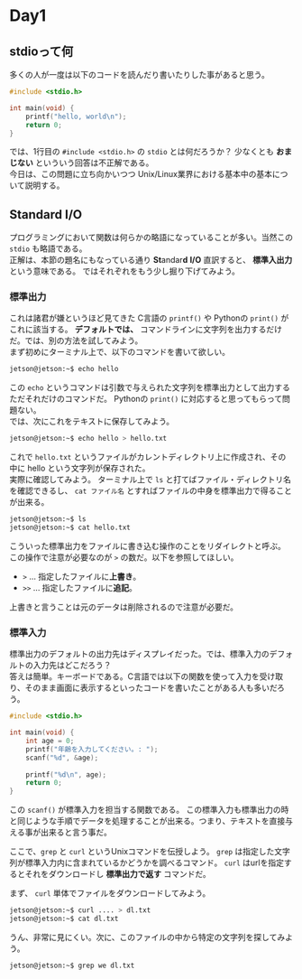 # Day1

## stdioって何
多くの人が一度は以下のコードを読んだり書いたりした事があると思う。

```c
#include <stdio.h>

int main(void) {
    printf("hello, world\n");
    return 0;
}
```

では、1行目の `#include <stdio.h>` の `stdio` とは何だろうか？
少なくとも **おまじない** といういう回答は不正解である。  
今日は、この問題に立ち向かいつつ Unix/Linux業界における基本中の基本について説明する。

## Standard I/O
プログラミングにおいて関数は何らかの略語になっていることが多い。当然この `stdio` も略語である。  
正解は、本節の題名にもなっている通り **St**andar**d** **I/O** 直訳すると、 **標準入出力** という意味である。
ではそれぞれをもう少し掘り下げてみよう。

### 標準出力
これは諸君が嫌というほど見てきた C言語の `printf()` や Pythonの `print()` がこれに該当する。
**デフォルトでは、** コマンドラインに文字列を出力するだけだ。では、別の方法を試してみよう。  
まず初めにターミナル上で、以下のコマンドを書いて欲しい。

```sh
jetson@jetson:~$ echo hello
```

この `echo` というコマンドは引数で与えられた文字列を標準出力として出力するただそれだけのコマンドだ。
Pythonの `print()` に対応すると思ってもらって問題ない。  
では、次にこれをテキストに保存してみよう。

```sh
jetson@jetson:~$ echo hello > hello.txt 
```
  
これで `hello.txt` というファイルがカレントディレクトリ上に作成され、その中に hello という文字列が保存された。  
実際に確認してみよう。
ターミナル上で `ls` と打てばファイル・ディレクトリ名を確認できるし、 `cat ファイル名` とすればファイルの中身を標準出力で得ることが出来る。

```sh
jetson@jetson:~$ ls
jetson@jetson:~$ cat hello.txt
```

こういった標準出力をファイルに書き込む操作のことをリダイレクトと呼ぶ。
この操作で注意が必要なのが `>` の数だ。以下を参照してほしい。

* `>` ... 指定したファイルに**上書き**。
* `>>` ... 指定したファイルに**追記**。

上書きと言うことは元のデータは削除されるので注意が必要だ。

### 標準入力
標準出力のデフォルトの出力先はディスプレイだった。では、標準入力のデフォルトの入力先はどこだろう？  
答えは簡単。キーボードである。C言語では以下の関数を使って入力を受け取り、そのまま画面に表示するといったコードを書いたことがある人も多いだろう。

```c
#include <stdio.h>

int main(void) {
    int age = 0;
    printf("年齢を入力してください。: ");
    scanf("%d", &age);
    
    printf("%d\n", age);
    return 0;
}
```

この `scanf()` が標準入力を担当する関数である。
この標準入力も標準出力の時と同じような手順でデータを処理することが出来る。つまり、テキストを直接与える事が出来ると言う事だ。

ここで、`grep` と `curl` というUnixコマンドを伝授しよう。
`grep` は指定した文字列が標準入力内に含まれているかどうかを調べるコマンド。
`curl` はurlを指定するとそれをダウンロードし **標準出力で返す** コマンドだ。

まず、 `curl` 単体でファイルをダウンロードしてみよう。

```sh
jetson@jetson:~$ curl .... > dl.txt
jetson@jetson:~$ cat dl.txt
```

うん、非常に見にくい。次に、このファイルの中から特定の文字列を探してみよう。
```sh
jetson@jetson:~$ grep we dl.txt
```

